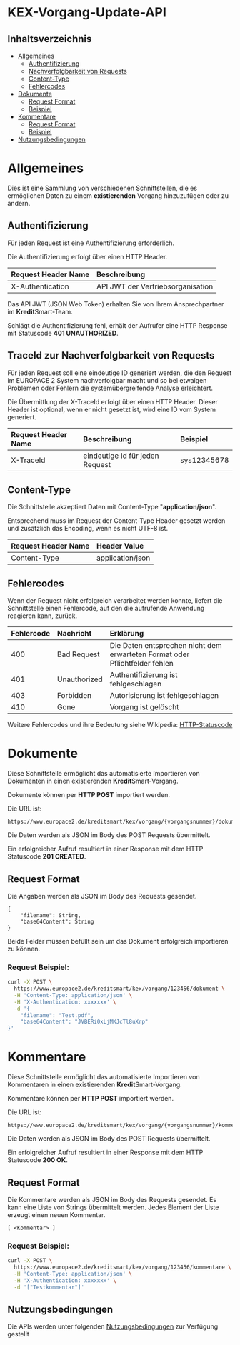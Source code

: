 # KEX-Vorgang-Update-API 


## Inhaltsverzeichnis

* [Allgemeines](#allgemeines)
  * [Authentifizierung](#authentifizierung)
  * [Nachverfolgbarkeit von Requests](#traceid-zur-nachverfolgbarkeit-von-requests)
  * [Content-Type](#content-type)
  * [Fehlercodes](#fehlercodes)   
* [Dokumente](#dokumente)
  * [Request Format](#request-format)
  * [Beispiel](#request-beispiel)
* [Kommentare](#kommentare)
  * [Request Format](#request-format-1)
  * [Beispiel](#request-beispiel-1)
* [Nutzungsbedingungen](#nutzungsbedingungen)

# Allgemeines

Dies ist eine Sammlung von verschiedenen Schnittstellen, die es ermöglichen Daten zu einem __existierenden__ Vorgang hinzuzufügen oder zu ändern.

## Authentifizierung

Für jeden Request ist eine Authentifizierung erforderlich.

Die Authentifizierung erfolgt über einen HTTP Header.

| Request Header Name | Beschreibung                       |
|:--------------------|:-----------------------------------|
| X-Authentication    | API JWT der Vertriebsorganisation  |


Das API JWT (JSON Web Token) erhalten Sie von Ihrem Ansprechpartner im **Kredit**Smart-Team. 

Schlägt die Authentifizierung fehl, erhält der Aufrufer eine HTTP Response mit Statuscode **401 UNAUTHORIZED**.

## TraceId zur Nachverfolgbarkeit von Requests

Für jeden Request soll eine eindeutige ID generiert werden, die den Request im EUROPACE 2 System nachverfolgbar macht und so bei etwaigen Problemen oder Fehlern die systemübergreifende Analyse erleichtert.

Die Übermittlung der X-TraceId erfolgt über einen HTTP Header. Dieser Header ist optional,
wenn er nicht gesetzt ist, wird eine ID vom System generiert.  

| Request Header Name | Beschreibung                     | Beispiel   |
|:--------------------|:---------------------------------|:-----------|
| X-TraceId           | eindeutige Id für jeden Request  |sys12345678 |

## Content-Type

Die Schnittstelle akzeptiert Daten mit Content-Type "**application/json**".

Entsprechend muss im Request der Content-Type Header gesetzt werden und zusätzlich das Encoding, wenn es nicht UTF-8 ist.

| Request Header Name | Header Value       |
|:--------------------|:-------------------|
| Content-Type        | application/json |

## Fehlercodes

Wenn der Request nicht erfolgreich verarbeitet werden konnte, liefert die Schnittstelle einen Fehlercode, auf den die aufrufende Anwendung reagieren kann, zurück.

| Fehlercode | Nachricht    | Erklärung                                                                   |
|:-----------|:-------------|:----------------------------------------------------------------------------|
| 400        | Bad Request  | Die Daten entsprechen nicht dem erwarteten Format oder Pflichtfelder fehlen |
| 401        | Unauthorized | Authentifizierung ist fehlgeschlagen                                        |
| 403        | Forbidden    | Autorisierung ist fehlgeschlagen                                            |
| 410        | Gone         | Vorgang ist gelöscht                                                        |

Weitere Fehlercodes und ihre Bedeutung siehe Wikipedia: [HTTP-Statuscode](https://de.wikipedia.org/wiki/HTTP-Statuscode)


# Dokumente

Diese Schnittstelle ermöglicht das automatisierte Importieren von Dokumenten in 
einen existierenden **Kredit**Smart-Vorgang.

Dokumente können per **HTTP POST** importiert werden.

Die URL ist:

    https://www.europace2.de/kreditsmart/kex/vorgang/{vorgangsnummer}/dokument
    
Die Daten werden als JSON im Body des POST Requests übermittelt.

Ein erfolgreicher Aufruf resultiert in einer Response mit dem HTTP Statuscode **201 CREATED**.

## Request Format

Die Angaben werden als JSON im Body des Requests gesendet.

	{
		"filename": String,
		"base64Content": String
	}

Beide Felder müssen befüllt sein um das Dokument erfolgreich importieren zu können.

### Request Beispiel:

```bash
curl -X POST \
  https://www.europace2.de/kreditsmart/kex/vorgang/123456/dokument \
  -H 'Content-Type: application/json' \
  -H 'X-Authentication: xxxxxxx' \
  -d '{
	"filename": "Test.pdf",
	"base64Content": "JVBERi0xLjMKJcTl8uXrp"
}'
```


# Kommentare

Diese Schnittstelle ermöglicht das automatisierte Importieren von Kommentaren in 
einen existierenden **Kredit**Smart-Vorgang.

Kommentare können per **HTTP POST** importiert werden.

Die URL ist:

    https://www.europace2.de/kreditsmart/kex/vorgang/{vorgangsnummer}/kommentare
    
Die Daten werden als JSON im Body des POST Requests übermittelt.

Ein erfolgreicher Aufruf resultiert in einer Response mit dem HTTP Statuscode **200 OK**.

## Request Format

Die Kommentare werden als JSON im Body des Requests gesendet. 
Es kann eine Liste von Strings übermittelt werden. Jedes Element der Liste erzeugt einen neuen Kommentar.

	[ <Kommentar> ]


### Request Beispiel:

```bash
curl -X POST \
  https://www.europace2.de/kreditsmart/kex/vorgang/123456/kommentare \
  -H 'Content-Type: application/json' \
  -H 'X-Authentication: xxxxxxx' \
  -d '["Testkommentar"]'
  ```

## Nutzungsbedingungen
Die APIs werden unter folgenden [Nutzungsbedingungen](https://developer.europace.de/terms/) zur Verfügung gestellt
